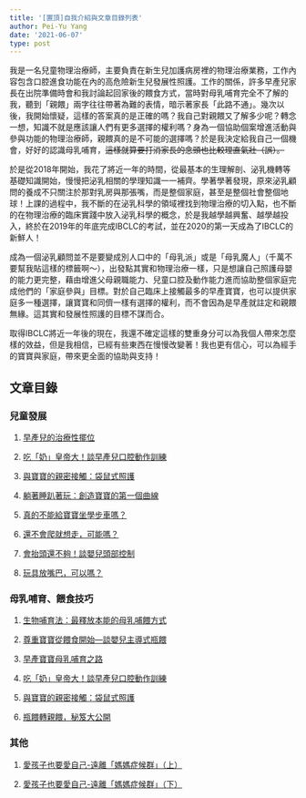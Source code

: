 ```yaml
---
title: '[置頂]自我介紹與文章目錄列表'
author: Pei-Yu Yang
date: '2021-06-07'
type: post
---
```



我是一名兒童物理治療師，主要負責在新生兒加護病房裡的物理治療業務，工作內容包含口腔進食功能在內的高危險新生兒發展性照護。工作的關係，許多早產兒家長在出院準備時會和我討論起回家後的餵食方式，當時對母乳哺育完全不了解的我，聽到「親餵」兩字往往帶著為難的表情，暗示著家長「此路不通」。幾次以後，我開始懷疑，這樣的答案真的是正確的嗎？我自己對親餵又了解多少呢？轉念一想，知識不就是應該讓人們有更多選擇的權利嗎？身為一個協助個案增進活動與參與功能的物理治療師，親餵真的是不可能的選擇嗎？於是我決定給我自己一個機會，好好的認識母乳哺育，~~這樣就算要打消家長的念頭也比較理直氣壯（誤）。~~  


於是從2018年開始，我花了將近一年的時間，從最基本的生理解剖、泌乳機轉等基礎知識開始，慢慢把泌乳相關的學理知識一一補齊。學著學著發現，原來泌乳顧問的養成不只關注於那對乳房與那張嘴，而是整個家庭，甚至是整個社會整個地球！上課的過程中，我不斷的在泌乳科學的領域裡找到物理治療的切入點，也不斷的在物理治療的臨床實踐中放入泌乳科學的概念，於是我越學越興奮、越學越投入，終於在2019年的年底完成IBCLC的考試，並在2020的第一天成為了IBCLC的新鮮人！  

成為一個泌乳顧問並不是要變成別人口中的「母乳派」或是「母乳魔人」（千萬不要幫我貼這樣的標籤啊～），出發點其實和物理治療一樣，只是想讓自己照護母嬰的能力更完整，藉由增進父母親職能力、兒童口腔及動作能力進而協助整個家庭完成他們的「家庭參與」目標。對於自己臨床上接觸最多的早產寶寶，也可以提供家庭多一種選擇，讓寶寶和同儕一樣有選擇的權利，而不會因為是早產就註定和親餵無緣。這其實和發展性照護的目標不謀而合。 

取得IBCLC將近一年後的現在，我還不確定這樣的雙重身分可以為我個人帶來怎麼樣的效益，但是我相信，已經有些東西在慢慢改變著！我也更有信心，可以為經手的寶寶與家庭，帶來更全面的協助與支持！

## 文章目錄

### 兒童發展
01. [早產兒的治療性擺位](https://ptpeiyuyang.netlify.app/blog/2020-04-26-positioning/)

02. [吃「奶」皇帝大！談早產兒口腔動作訓練](https://ptpeiyuyang.netlify.app/blog/2020-04-30-oral-motor-training/)

03. [與寶寶的親密接觸：袋鼠式照護](https://ptpeiyuyang.netlify.app/blog/2020-06-16-kangaroo-care-2/)

04. [躺著睡趴著玩：創造寶寶的第一個曲線](https://ptpeiyuyang.netlify.app/blog/2020-11-09-tummy-times/)

05. [真的不能給寶寶坐學步車嗎？](https://ptpeiyuyang.netlify.app/blog/2020-11-22-use-of-baby-walker/)

06. [還不會爬就想走，可能嗎？](https://ptpeiyuyang.netlify.app/blog/2021-02-07-development-of-crawl/)

07. [會抬頭還不夠！談嬰兒頭部控制](https://ptpeiyuyang.netlify.app/blog/2021-03-27-pull-to-sit/ )  
  
08. [玩具放嘴巴，可以嗎？](https://ptpeiyuyang.netlify.app/blog/2021-06-06-mouthing-behavior/ )  



### 母乳哺育、餵食技巧
01. [生物哺育法：最釋放本能的母乳哺餵方式](https://ptpeiyuyang.netlify.app/blog/2020-05-12-laid-back-breast-feeding/)

02. [尊重寶寶從餵食開始—談嬰兒主導式瓶餵](https://ptpeiyuyang.netlify.app/blog/2020-05-16-baby-fed-bottle-feeding/)

03. [早產寶寶母乳哺育之路](https://ptpeiyuyang.netlify.app/blog/2020-08-15-importance-of-breast-feeding/)

04. [吃「奶」皇帝大！談早產兒口腔動作訓練](https://ptpeiyuyang.netlify.app/blog/2020-04-30-oral-motor-training/)

05. [與寶寶的親密接觸：袋鼠式照護](https://ptpeiyuyang.netlify.app/blog/2020-06-16-kangaroo-care-2/)

06. [瓶餵轉親餵，秘笈大公開](https://ptpeiyuyang.netlify.app/blog/2021-04-09-transition-to-breastfeed/)  
  
  
### 其他  
01. [愛孩子也要愛自己-遠離「媽媽症候群」（上）](https://ptpeiyuyang.netlify.app/blog/2021-05-06-painless-mother/)  

02. [愛孩子也要愛自己-遠離「媽媽症候群」（下）](https://ptpeiyuyang.netlify.app/blog/2021-05-08-painless-mother-2/)
 
  


